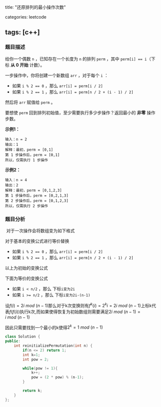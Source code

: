 title: "还原排列的最小操作次数"

categories: leetcode

tags: [c++]
---
### 题目描述

给你一个偶数 `n` ，已知存在一个长度为 `n` 的排列 `perm` ，其中 `perm[i] == i`（下标 **从 0 开始** 计数）。

一步操作中，你将创建一个新数组 `arr` ，对于每个 `i` ：

- 如果 `i % 2 == 0` ，那么 `arr[i] = perm[i / 2]`
- 如果 `i % 2 == 1` ，那么 `arr[i] = perm[n / 2 + (i - 1) / 2]`

然后将 `arr` 赋值给 `perm` 。

要想使 `perm` 回到排列初始值，至少需要执行多少步操作？返回最小的 **非零** 操作步数。

**示例1：**

~~~
输入：n = 2
输出：1
解释：最初，perm = [0,1]
第 1 步操作后，perm = [0,1]
所以，仅需执行 1 步操作
~~~

**示例2：**

```
输入：n = 4
输出：2
解释：最初，perm = [0,1,2,3]
第 1 步操作后，perm = [0,2,1,3]
第 2 步操作后，perm = [0,1,2,3]
所以，仅需执行 2 步操作
```

### 题目分析

​	对于一次操作会将数组变为如下格式

对于基本的变换公式进行等价替换

* 如果 `i % 2 == 0` ，那么 `arr[i] = perm[i / 2]`
* 如果 `i % 2 == 1` ，那么 `arr[i] = perm[n / 2 + (i - 1) / 2]`

以上为初始的变换公式

下面为等价的变换公式

* 如果 `i < n/2` ，那么 下标`i变为2i`
* 如果 `i >= n/2` ，那么 下标`i变为2i-(n-1)`

设$f(i)=2i \ mod\ (n-1)$那么对于k次变换则有$f^k(i)=2^ki=2i\ mod\ (n-1)$上标k代表$f(f(i))$执行k次,而如果使得恢复为初始数组则需要满足$2i\ mod\ (n-1)=i\ mod\ (n-1)$

因此只需要找到一个最小的k使得$2^k=1\ mod\ (n-1)$

~~~c++
class Solution {
public:
    int reinitializePermutation(int n) {
        if(n <= 2) return 1;
        int k=1;
        int pow = 2;

        while(pow != 1){
            k++;
            pow = (2 * pow) % (n-1);
        }

        return k;
    }
};
~~~





